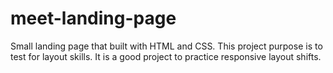 # meet-landing-page

Small landing page that built with HTML and CSS. This project purpose is to test for layout skills. It is a good project to practice responsive layout shifts.
